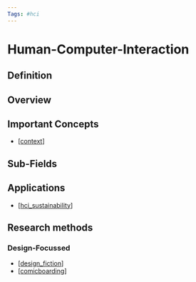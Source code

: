 ```yaml
---
Tags: #hci
---
```


# Human-Computer-Interaction

## Definition

## Overview

## Important Concepts

- [[context]]

## Sub-Fields

## Applications

- [[hci_sustainability]]

## Research methods

### Design-Focussed

- [[design_fiction]]
- [[comicboarding]]

[//begin]: # "Autogenerated link references for markdown compatibility"
[context]: context "context"
[hci_sustainability]: hci_sustainability "Sustainability in HCI"
[design_fiction]: design_fiction "Design Fiction"
[comicboarding]: comicboarding "Comicboarding"
[//end]: # "Autogenerated link references"